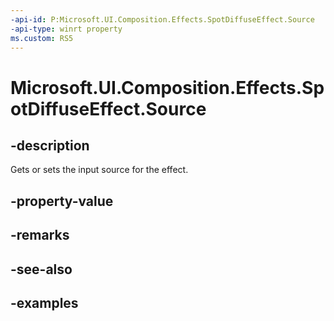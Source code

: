 ```yaml
---
-api-id: P:Microsoft.UI.Composition.Effects.SpotDiffuseEffect.Source
-api-type: winrt property
ms.custom: RS5
---
```


<!-- Property syntax.
public IGraphicsEffectSource Source { get;  set; }
-->

# Microsoft.UI.Composition.Effects.SpotDiffuseEffect.Source

## -description
Gets or sets the input source for the effect.

## -property-value

## -remarks

## -see-also

## -examples

